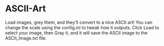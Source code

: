 # ASCII-Art
Load images, grey them, and they'll convert to a nice ASCII art!
You can change the scale using the config.ini to tweak how it outputs.
Click Load to select your image, then Gray it, and it will save the ASCII image to the ASCII_Image.txt file.
